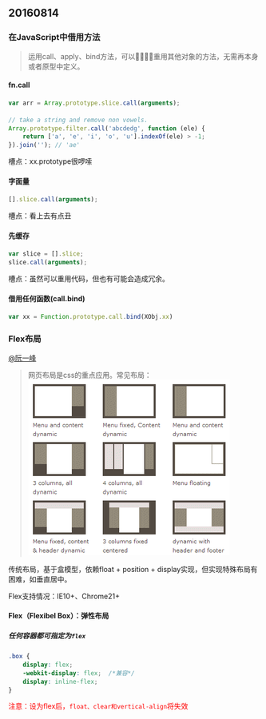 ## 20160814
### 在JavaScript中借用方法
> 运用call、apply、bind方法，可以重用其他对象的方法，无需再本身或者原型中定义。

#### fn.call
```js
var arr = Array.prototype.slice.call(arguments);

// take a string and remove non vowels.
Array.prototype.filter.call('abcdedg', function (ele) {
    return ['a', 'e', 'i', 'o', 'u'].indexOf(ele) > -1;
}).join(''); // 'ae'
```

槽点：xx.prototype很啰嗦

#### 字面量
```js
[].slice.call(arguments);
```
槽点：看上去有点丑

#### 先缓存
```js
var slice = [].slice;
slice.call(arguments);
```
槽点：虽然可以重用代码，但也有可能会造成冗余。

#### 借用任何函数(call.bind)
```js
var xx = Function.prototype.call.bind(XObj.xx)
```

### Flex布局
[@阮一峰](http://www.ruanyifeng.com/blog/2015/07/flex-grammar.html)
> 网页布局是css的重点应用。常见布局：
![常见布局](img/2016082101.gif)

传统布局，基于盒模型，依赖float + position + display实现，但实现特殊布局有困难，如垂直居中。

Flex支持情况：IE10+、Chrome21+

#### Flex（Flexibel Box）：弹性布局
##### 任何容器都可指定为`flex`
```css
.box {
    display: flex;
    -webkit-display: flex;  /*兼容*/
    display: inline-flex;
}
```
<font color=red>注意：设为flex后，`float、clear和vertical-align`将失效</font>
